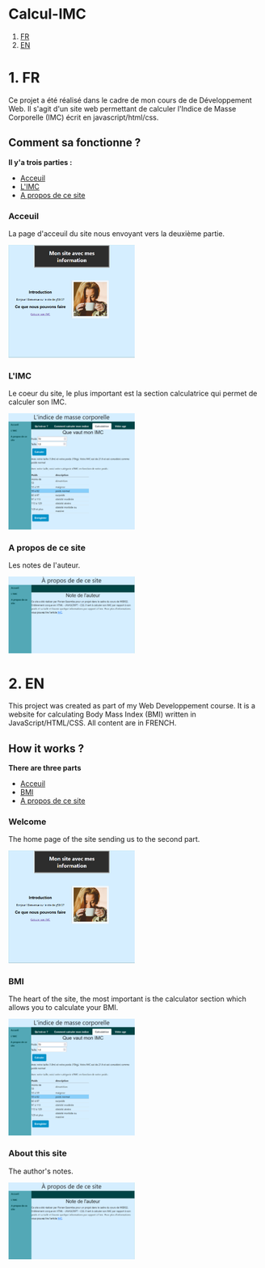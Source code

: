 # Calcul-IMC

1. [FR](https://github.com/KBluelvl/Calcul-IMC/tree/main?tab=readme-ov-file#1-fr)
2. [EN](https://github.com/KBluelvl/Calcul-IMC/tree/main?tab=readme-ov-file#2-en)

# 1. FR

Ce projet a été réalisé dans le cadre de mon cours de de Développement Web. Il s'agit d'un site web permettant de calculer l'Indice de Masse Corporelle (IMC) écrit en javascript/html/css.

## Comment sa fonctionne ?

**Il y'a trois parties :**

- [Acceuil](Acceuil)
- [L'IMC](L'IMC)
- [A propos de ce site](A-propos-de-ce-site)

### Acceuil

La page d'acceuil du site nous envoyant vers la deuxième partie.

<img src="https://github.com/KBluelvl/Calcul-IMC/blob/main/image/readme/IMC_1.PNG" width="250">

### L'IMC

Le coeur du site, le plus important est la section calculatrice qui permet de calculer son IMC.

<img src="https://github.com/KBluelvl/Calcul-IMC/blob/main/image/readme/IMC_2.PNG" width="250">

### A propos de ce site

Les notes de l'auteur.

<img src="https://github.com/KBluelvl/Calcul-IMC/blob/main/image/readme/IMC_3.PNG" width="250">

# 2. EN

This project was created as part of my Web Developpement course. It is a website for calculating Body Mass Index (BMI) written in JavaScript/HTML/CSS. All content are in FRENCH. 

## How it works ?

**There are three parts**

- [Acceuil](Welcome)
- [BMI](BMI)
- [A propos de ce site](About-this-site)

### Welcome

The home page of the site sending us to the second part.

<img src="https://github.com/KBluelvl/Calcul-IMC/blob/main/image/readme/IMC_1.PNG" width="250">

### BMI

The heart of the site, the most important is the calculator section which allows you to calculate your BMI.

<img src="https://github.com/KBluelvl/Calcul-IMC/blob/main/image/readme/IMC_2.PNG" width="250">

### About this site

The author's notes.

<img src="https://github.com/KBluelvl/Calcul-IMC/blob/main/image/readme/IMC_3.PNG" width="250">
